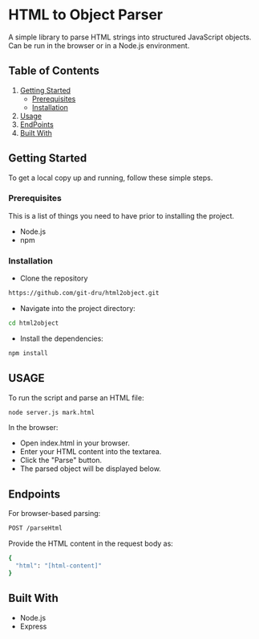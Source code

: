 # HTML to Object Parser

A simple library to parse HTML strings into structured JavaScript objects. Can be run in the browser or in a Node.js environment.

## Table of Contents

1. [Getting Started](#getting-started)
   - [Prerequisites](#prerequisites)
   - [Installation](#installation)
2. [Usage](#usage)
3. [EndPoints](#endpoints)
4. [Built With](#built-with)

## Getting Started

To get a local copy up and running, follow these simple steps.

### Prerequisites

This is a list of things you need to have prior to installing the project.

- Node.js
- npm

### Installation

- Clone the repository

```sh
https://github.com/git-dru/html2object.git
```

- Navigate into the project directory:

```sh
cd html2object

```

- Install the dependencies:

```sh
npm install
```


## USAGE

To run the script and parse an HTML file:

```sh
node server.js mark.html
```

In the browser:

- Open index.html in your browser.
- Enter your HTML content into the textarea.
- Click the "Parse" button.
- The parsed object will be displayed below.

## Endpoints

For browser-based parsing:

```sh
POST /parseHtml

```
Provide the HTML content in the request body as:


```sh
{
  "html": "[html-content]"
}
```

## Built With

- Node.js
- Express
